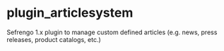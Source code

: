 plugin_articlesystem
====================

Sefrengo 1.x plugin to manage custom defined articles (e.g. news, press releases, product catalogs, etc.)
